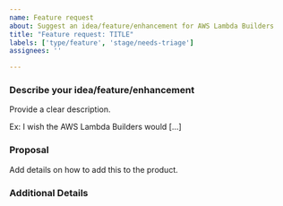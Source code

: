 ```yaml
---
name: Feature request
about: Suggest an idea/feature/enhancement for AWS Lambda Builders
title: "Feature request: TITLE"
labels: ['type/feature', 'stage/needs-triage']
assignees: ''

---
```


<!-- Make sure we don't have an existing Issue for that feature request (open or closed). -->

### Describe your idea/feature/enhancement

Provide a clear description.

Ex: I wish the AWS Lambda Builders would [...]

### Proposal

Add details on how to add this to the product.

### Additional Details
